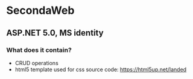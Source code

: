 # SecondaWeb

## ASP.NET 5.0, MS identity

### What does it contain?

- CRUD operations
- html5 template used for css source code: https://html5up.net/landed

